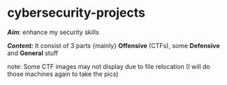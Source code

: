 # cybersecurity-projects

***Aim***: enhance my security skills

***Content:*** It consist of 3 parts {mainly} __Offensive__ (CTFs), some __Defensive__ and __General__ stuff

note: Some CTF images may not display due to file relocation (I will do those machines again to take the pics)


